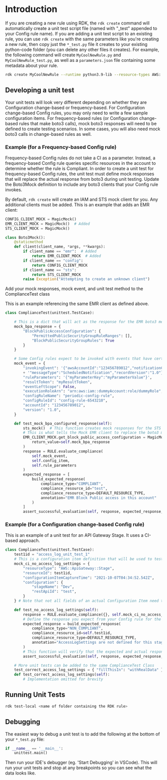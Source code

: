 # Introduction

If you are creating a new rule using RDK, the `rdk create` command will automatically create a unit test script file (named with "_test" appended to your Config rule name).
If you are adding a unit test script to an existing rule, you can use `rdk create` with the same parameters like you're creating a new rule, then copy just the `*_test.py` file it creates to your existing python-code folder (you can delete any other files it creates). For example, the following command will create `MyCoolNewRule.py` and `MyCoolNewRule_test.py`, as well as a `parameters.json` file containing some metadata about your rule.

```bash
rdk create MyCoolNewRule --runtime python3.9-lib --resource-types AWS::EC2::Instance --input-parameters '{"desiredInstanceType":"t2.micro"}'
```

## Developing a unit test

Your unit tests will look very different depending on whether they are Configuration change-based or frequency-based. For Configuration change-based Config rules, you may only need to write a few sample configuration items. For frequency-based rules (or Configuration change-based rules that make boto3 calls), mock boto3 responses will need to be defined to create testing scenarios. In some cases, you will also need mock boto3 calls in change-based rules as well.

### Example (for a Frequency-based Config rule)

Frequency-based Config rules do not take a CI as a parameter. Instead, a frequency-based Config rule queries specific resources in the account to determine whether the rule is Compliant. In order to create a unit test for frequency-based Config rules, the unit test must define mock responses that will replace the actual response from boto3 during unit testing. Update the Boto3Mock definition to include any boto3 clients that your Config rule invokes.

By default, `rdk create` will create an IAM and STS mock client for you. Any additional clients must be added. This is an example that adds an EMR client:

```python
CONFIG_CLIENT_MOCK = MagicMock()
EMR_CLIENT_MOCK = MagicMock()  # Added
STS_CLIENT_MOCK = MagicMock()

class Boto3Mock():
    @staticmethod
    def client(client_name, *args, **kwargs):
        if client_name == "emr":  # Added
            return EMR_CLIENT_MOCK  # Added
        if client_name == "config":
            return CONFIG_CLIENT_MOCK
        if client_name == "sts":
            return STS_CLIENT_MOCK
        raise Exception("Attempting to create an unknown client")
```

Add your mock responses, mock event, and unit test method to the ComplianceTest class

This is an example referencing the same EMR client as defined above.

```python
class ComplianceTest(unittest.TestCase):

    # This is a dict that will act as the response for the EMR boto3 method get_block_public_access_configuration(). This content was adapted from https://boto3.amazonaws.com/v1/documentation/api/latest/reference/services/emr.html#EMR.Client.get_block_public_access_configuration.
    mock_bpa_response = {
        "BlockPublicAccessConfiguration": {
            "PermittedPublicSecurityGroupRuleRanges": [],
            "BlockPublicSecurityGroupRules": True
        }
    }

    # Some Config rules expect to be invoked with events that have certain properties on them, such as 'invokingEvent' or 'executionRoleArn'. You may need to provide dummy event values to avoid KeyErrors in your Config evaluation
    mock_event = {
        "invokingEvent": '{"awsAccountId":"123456789012","notificationCreationTime":"2016-07-13T21:50:00.373Z",'
        + '"messageType":"ScheduledNotification","recordVersion":"1.0"}',
        "ruleParameters": '{"myParameterKey":"myParameterValue"}',
        "resultToken": "myResultToken",
        "eventLeftScope": False,
        "executionRoleArn": "arn:aws:iam::dummyAccount:role/dummyRole",
        "configRuleName": "periodic-config-rule",
        "configRuleId": "config-rule-6543210",
        "accountId": "123456789012",
        "version": "1.0",
    }

    def test_mock_bpa_configured_response(self):
        sts_mock()  # This function creates mock responses for the STS client's methods (such as AssumeRole)
        # This is what tells the Mock EMR client to replace the boto3 method get_block_public_access_configuration with the mock response specified above.
        EMR_CLIENT_MOCK.get_block_public_access_configuration = MagicMock(
            return_value=self.mock_bpa_response
        )
        response = RULE.evaluate_compliance(
            self.mock_event,
            self.config_item,
            self.rule_parameters
        )
        expected_response = [
            build_expected_response(
                compliance_type="COMPLIANT",
                compliance_resource_id="test",
                compliance_resource_type=DEFAULT_RESOURCE_TYPE,
                annotation="EMR Block Public access in this account"
            )
        ]
        assert_successful_evaluation(self, response, expected_response, len(response))

```

### Example (for a Configuration change-based Config rule)

This is an example of a unit test for an API Gateway Stage. It uses a CI-based approach.

```python
class ComplianceTest(unittest.TestCase):
    test1id = "access_log_unit_test_1"
    # This is a configuration item definition that will be used to test the Config rule
    mock_ci_no_access_log_settings = {
        "resourceType": "AWS::ApiGateway::Stage",
        "resourceId": test1id,
        "configurationItemCaptureTime": "2021-10-07T04:34:52.542Z",
        "configuration": {
            "stageName": "Dev",
            "restApiId": "test",
        }
    } # Note that not all fields of an actual Configuration Item need to be included in the mock CI.

    def test_no_access_log_settings(self):
        response = RULE.evaluate_compliance({}, self.mock_ci_no_access_log_settings, {})  # Notice that the CI parameter is being provided the mock CI built above
        # Define the response you expect from your Config rule for the given CI
        expected_response = build_expected_response(
            compliance_type="NON_COMPLIANT",
            compliance_resource_id=self.test1id,
            compliance_resource_type=DEFAULT_RESOURCE_TYPE,
            annotation="AccessLogSettings are not defined for this stage."  # The exact annotation you expect should be provided.
        )
        # This function will verify that the expected and actual response match.
        assert_successful_evaluation(self, response, expected_response, len(response))

    # More unit tests can be added to the same ComplianceTest Class
    test_correct_access_log_settings = { "fillThisIn": "withRealData" }
    def test_correct_access_log_settings(self):
        # Implementation omitted for brevity

```

## Running Unit Tests

```bash
rdk test-local <name of folder containing the RDK rule>
```

## Debugging

The easiest way to debug a unit test is to add the following at the bottom of your `*_test.py` file:

```python
if __name__ == '__main__':
    unittest.main()

```

Then run your IDE's debugger (eg. 'Start Debugging' in VSCode). This will run your unit tests and stop at any breakpoints so you can see what the data looks like.

